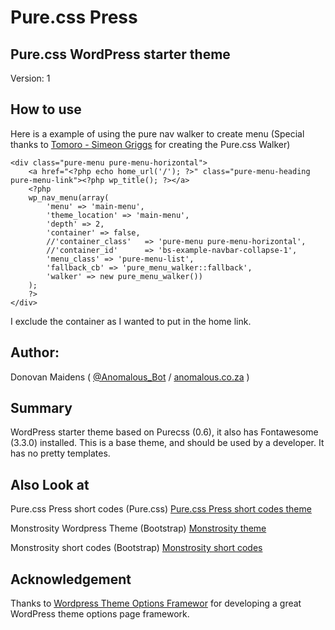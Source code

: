 Pure.css Press
=================

## Pure.css WordPress starter theme

Version: 1

## How to use

Here is a example of using the pure nav walker to create menu (Special thanks to [Tomoro - Simeon Griggs](http://tomoro.com.au/) for creating the Pure.css Walker)

```
<div class="pure-menu pure-menu-horizontal">
    <a href="<?php echo home_url('/'); ?>" class="pure-menu-heading pure-menu-link"><?php wp_title(); ?></a>
    <?php
    wp_nav_menu(array(
        'menu' => 'main-menu',
        'theme_location' => 'main-menu',
        'depth' => 2,
        'container' => false,
        //'container_class'   => 'pure-menu pure-menu-horizontal',
        //'container_id'      => 'bs-example-navbar-collapse-1',
        'menu_class' => 'pure-menu-list',
        'fallback_cb' => 'pure_menu_walker::fallback',
        'walker' => new pure_menu_walker())
    );
    ?>
</div>    
```
I exclude the container as I wanted to put in the home link.

## Author:

Donovan Maidens ( [@Anomalous_Bot](http://twitter.com/Anomalous_Bot) / [anomalous.co.za](http://anomalous.co.za) )

## Summary

WordPress starter theme based on Purecss (0.6), it also has Fontawesome (3.3.0) installed.
This is a base theme, and should be used by a developer.
It has no pretty templates.

## Also Look at

Pure.css Press short codes (Pure.css) [Pure.css Press short codes theme](https://github.com/djm56/purecsspress-shortcodes)

Monstrosity Wordpress Theme (Bootstrap) [Monstrosity theme](https://github.com/djm56/Monstrosity-Theme)

Monstrosity short codes (Bootstrap) [Monstrosity short codes](https://github.com/djm56/Monstrosity-Shortcodes)


## Acknowledgement


Thanks to [Wordpress Theme Options Framewor](https://github.com/istefan/wpshed-theme-options) for developing a great WordPress theme options page framework.